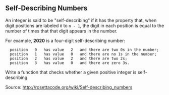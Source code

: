## Self-Describing Numbers

An integer is said to be "self-describing" if it has the property that, when digit positions are labeled `0` to `n - 1`, the digit in each position is equal to the number of times that that digit appears in the number.

For example, **2020** is a four-digit self-describing number:

```
  position   0   has value   2   and there are two 0s in the number;
  position   1   has value   0   and there are no 1s in the number;
  position   2   has value   2   and there are two 2s;
  position   3   has value   0   and there are zero 3s.
```

Write a function that checks whether a given positive integer is self-describing.

Source: http://rosettacode.org/wiki/Self-describing_numbers